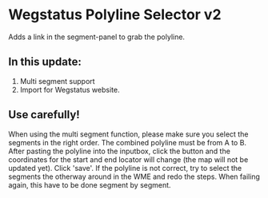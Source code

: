 # Wegstatus Polyline Selector v2
Adds a link in the segment-panel to grab the polyline. 

## In this update:
1. Multi segment support
2. Import for Wegstatus website.

## Use carefully!
When using the multi segment function, please make sure you select the segments in the right order. The combined polyline must be from A to B. After pasting the polyline into the inputbox, click the button and the coordinates for the start and end locator will change (the map will not be updated yet). Click 'save'. 
If the polyline is not correct, try to select the segments the otherway around in the WME and redo the steps. When failing again, this have to be done segment by segment. 
